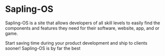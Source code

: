 # Sapling-OS
Sapling-OS is a site that allows developers of all skill levels to easily find the components and features they need for their software, website, app, and or game.

Start saving time during your product development and ship to clients sooner! Sapling-OS is by far the best 

